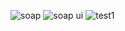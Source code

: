 ![soap](https://github.com/user-attachments/assets/7c42489c-1ace-4190-bb1e-0d1e6acb42bf)
![soap ui](https://github.com/user-attachments/assets/db2b1777-ed07-4ba0-8aa4-9939b0acb1b0)
![test1](https://github.com/user-attachments/assets/0281914c-e3c8-4187-a5d4-42504f00dc7f)

